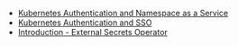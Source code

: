 - [Kubernetes Authentication and Namespace as a Service](https://www.tremolo.io/)
- [Kubernetes Authentication and SSO](https://openunison.github.io/)
- [Introduction - External Secrets Operator](https://external-secrets.io/latest/)
